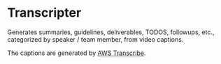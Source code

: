 # Transcripter

Generates summaries, guidelines, deliverables, TODOS, followups, etc., categorized by speaker / team member, from video captions.

The captions are generated by [AWS Transcribe](https://aws.amazon.com/transcribe/).
